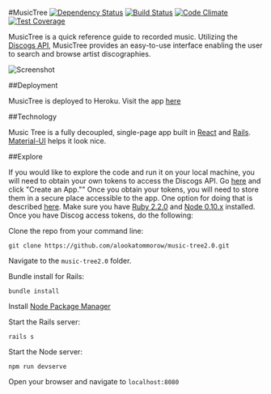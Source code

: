 #MusicTree
[![Dependency Status](https://gemnasium.com/alookatommorow/music-tree2.0.svg)](https://gemnasium.com/alookatommorow/music-tree2.0)
[![Build Status](https://travis-ci.org/alookatommorow/music-tree2.0.svg?branch=master)](https://travis-ci.org/alookatommorow/music-tree2.0)
[![Code Climate](https://codeclimate.com/github/alookatommorow/music-tree2.0/badges/gpa.svg)](https://codeclimate.com/github/alookatommorow/music-tree2.0)
[![Test Coverage](https://codeclimate.com/github/alookatommorow/music-tree2.0/badges/coverage.svg)](https://codeclimate.com/github/alookatommorow/music-tree2.0/coverage)

MusicTree is a quick reference guide to recorded music.  Utilizing the [Discogs API](https://www.discogs.com/developers/), MusicTree provides an easy-to-use interface enabling the user to search and browse artist discographies.

![Screenshot](https://storage.googleapis.com/music-tree/music-tree-screenshot.jpg)

##Deployment

MusicTree is deployed to Heroku. Visit the app [here](https://music-tree.herokuapp.com/)

##Technology

Music Tree is a fully decoupled, single-page app built in [React](https://facebook.github.io/react/) and [Rails](rubyonrails.org). [Material-UI](http://www.material-ui.com/) helps it look nice.

##Explore

If you would like to explore the code and run it on your local machine, you will need to obtain your own tokens to access the Discogs API.  Go [here](http://www.discogs.com/developers/) and click "Create an App."" Once you obtain your tokens, you will need to store them in a secure place accessible to the app. One option for doing that is described [here](https://github.com/bkeepers/dotenv). Make sure you have [Ruby 2.2.0](https://rvm.io/rvm/install) and [Node 0.10.x](https://github.com/creationix/nvm) installed.  Once you have Discog access tokens, do the following:

Clone the repo from your command line:

`git clone https://github.com/alookatommorow/music-tree2.0.git`

Navigate to the `music-tree2.0` folder.

Bundle install for Rails:

`bundle install`

Install [Node Package Manager](https://www.npmjs.com/)

Start the Rails server:

`rails s`

Start the Node server:

`npm run devserve`

Open your browser and navigate to `localhost:8080`
